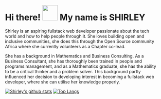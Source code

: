 # Hi there! <img src="https://raw.githubusercontent.com/MartinHeinz/MartinHeinz/master/wave.gif" width="50px"> My name is SHIRLEY

Shirley is an aspiring fullstack web developer passionate about the tech world and how to help people through it. She loves building open and inclusive communities, she does this through the Open Source community Africa where she currently volunteers as a Chapter co-lead.

She has a background in Mathematics and Business Consulting. As a Business Consultant, she has thoroughly been trained in people and programs management, and as a Mathematics graduate, she has the ability to be a critical thinker and a problem solver. This background partly influenced her decision to developing interest in becoming a fullstack web developer, where she can utilise her knowledge properly.

[![Shirley's github stats](https://github-readme-stats.vercel.app/api/?username=ShirleyRex&show_icons=true&theme=radical)](https://github.com/ShirleyRex/github-readme-stats)
[![Top Langs](https://github-readme-stats.vercel.app/api/top-langs/?username=ShirleyRex&layout=compact&theme=dark)](https://github.com/ShirleyRex/github-readme-stats)


